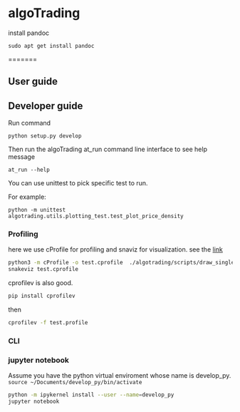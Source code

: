 # algoTrading

install pandoc 
```
sudo apt get install pandoc
```
=======

## User guide


## Developer guide

Run command 

```
python setup.py develop
```

Then run the algoTrading at_run command line interface to see help message

```
at_run --help
```

You can use unittest to pick specific test to run.

For example:
```
python -m unittest algotrading.utils.plotting_test.test_plot_price_density
```

### Profiling

here we use cProfile for profiling and snaviz for visualization. see the [link](https://medium.com/@narenandu/profiling-and-visualization-tools-in-python-89a46f578989)

```bash
python3 -m cProfile -o test.cprofile  ./algotrading/scripts/draw_single_plot.py --config /Users/johnqiangzhang/Documents/open_source/algoTrading/algotrading/scripts/save_visualization/input_config.yaml
snakeviz test.cprofile 
```

cprofilev is also good. 
```bash
pip install cprofilev
```

then 
```bash
cprofilev -f test.profile 
```



### CLI

### jupyter notebook

Assume you have the python virtual enviroment whose name is develop_py.
```source ~/Documents/develop_py/bin/activate```


```bash
python -m ipykernel install --user --name=develop_py
jupyter notebook
```